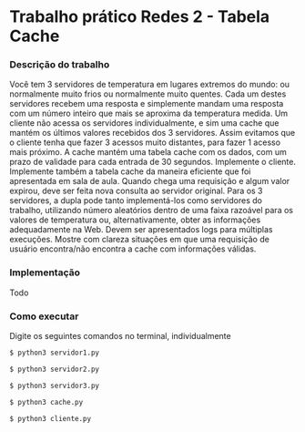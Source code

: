 # Trabalho prático Redes 2 - Tabela Cache

### Descrição do trabalho

Você tem 3 servidores de temperatura em lugares extremos do mundo: ou normalmente muito frios ou normalmente muito quentes. Cada um destes servidores recebem uma resposta e simplemente mandam uma resposta com um número inteiro que mais se aproxima da temperatura medida.
Um cliente não acessa os servidores individualmente, e sim uma cache que mantém os últimos valores recebidos dos 3 servidores. Assim evitamos que o cliente tenha que fazer 3 acessos muito distantes, para fazer 1 acesso mais próximo.
A cache mantém uma tabela cache com os dados, com um prazo de validade para cada entrada de 30 segundos. Implemente o cliente. Implemente também a tabela cache da maneira eficiente que foi apresentada em sala de aula. Quando chega uma requisição e algum valor expirou, deve ser feita nova consulta ao servidor original.
Para os 3 servidores, a dupla pode tanto implementá-los como servidores do trabalho, utilizando número aleatórios dentro de uma faixa razoável para os valores de temperatura ou, alternativamente, obter as informações adequadamente na Web.
Devem ser apresentados logs para múltiplas execuções. Mostre com clareza situações em que uma requisição de usuário encontra/não encontra a cache com informações válidas.

### Implementação

Todo

### Como executar

Digite os seguintes comandos no terminal, individualmente

```bash
$ python3 servidor1.py
```
```bash
$ python3 servidor2.py
```
```bash
$ python3 servidor3.py
```
```bash
$ python3 cache.py
```
```bash
$ python3 cliente.py
```
